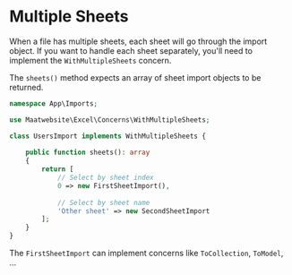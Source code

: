 # Multiple Sheets

When a file has multiple sheets, each sheet will go through the import object. If you want to handle each sheet separately, you'll need to implement the `WithMultipleSheets` concern.

The `sheets()` method expects an array of sheet import objects to be returned.

```php
namespace App\Imports;

use Maatwebsite\Excel\Concerns\WithMultipleSheets;

class UsersImport implements WithMultipleSheets {
    
    public function sheets(): array
    {
        return [
            // Select by sheet index
            0 => new FirstSheetImport(),
            
            // Select by sheet name
            'Other sheet' => new SecondSheetImport
        ];
    }
}
```

The `FirstSheetImport` can implement concerns like `ToCollection`, `ToModel`, ...
